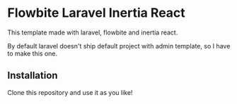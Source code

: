 # Flowbite Laravel Inertia React
This template made with laravel, flowbite and inertia react.

By default laravel doesn't ship default project with admin template, so I have to make this one.
## Installation
Clone this repository and use it as you like!


